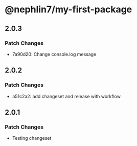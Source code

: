 # @nephlin7/my-first-package

## 2.0.3

### Patch Changes

- 7a90d20: Change console.log message

## 2.0.2

### Patch Changes

- a51c2a2: add changeset and release with workflow

## 2.0.1

### Patch Changes

- Testing changeset

